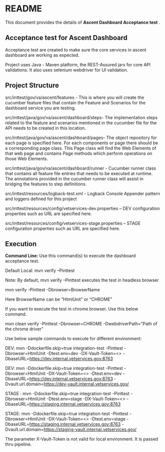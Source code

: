 # README #

This document provides the details of **Ascent Dashboard Acceptance test** .

## Acceptance test for Ascent Dashboard ##
Acceptance test are created to make sure the core services in ascent dashboard are working as expected.

Project uses Java - Maven platform, the REST-Assured jars for core API validations. It also uses selenium webdriver for UI validation.

## Project Structure ##

src/inttest/gov/va/ascent/features - This is where you will create the cucumber feature files that contain the Feature and Scenarios for the dashboard service you are testing.

src/inttest/java/gov/va/ascent/dashboard/steps- The implementation steps related to the feature and scenarios mentioned in the cucumber file for the API needs to be created in this location.

src/inttest/java/gov/va/ascent/dashboard/pages-  The object repository for each page is specified here. For each components or page there should be a corresponding page class. This Page class will find the Web Elements of that web page and contains Page methods which perform operations on those Web Elements.

src/inttest/java/gov/va/ascent/dashboard/runner - Cucumber runner class that contains all feature file entries that needs to be executed at runtime. The annotations provided in the cucumber runner class will assist in bridging the features to step definitions.

src/inttest/resources/logback-test.xml - Logback Console Appender pattern and loggers defined for this project

src/inttest/resources/config/vetservices-dev.properties – DEV configuration properties such as URL are specified here.

src/inttest/resources/config/vetservices-stage.properties – STAGE configuration properties such as URL are specified here.

## Execution ##
**Command Line:** Use this command(s) to execute the dashboard acceptance test. 

Default Local: mvn verify –Pinttest

Note: By default, mvn verify –Pinttest executes the test in headless browser

mvn verify -Pinttest -Dbrowser=BrowserName

Here BrowserName  can be “HtmlUnit” or “CHROME”

If you want to execute the test in chrome browser. Use this below command. 

mvn clean verify -Pinttest -Dbrowser=CHROME -DwebdriverPath=”Path of the chrome driver”

Use below sample commands to execute for different environment:

DEV: mvn -Ddockerfile.skip=true integration-test -Pinttest -Dbrowser=HtmlUnit -Dtest.env=dev -DX-Vault-Token=<> -DbaseURL=https://dev.internal.vetservices.gov:8763

DEV: mvn -Ddockerfile.skip=true integration-test -Pinttest -Dbrowser=HtmlUnit -DX-Vault-Token=<> -Dtest.env=dev -DbaseURL=https://dev.internal.vetservices.gov:8763 -Dvault.url.domain=https://dev-vault.internal.vetservices.gov/

STAGE : mvn -Ddockerfile.skip=true integration-test -Pinttest -Dbrowser=HtmlUnit -Dtest.env=stage -DX-Vault-Token=<>  -DbaseURL=https://staging.internal.vetservices.gov:8763

STAGE: mvn -Ddockerfile.skip=true integration-test -Pinttest -Dbrowser=HtmlUnit -DX-Vault-Token=<> -Dtest.env=stage -DbaseURL=https://staging.internal.vetservices.gov:8763 -Dvault.url.domain=https://staging-vault.internal.vetservices.gov/

The parameter X-Vault-Token is not valid for local environment. It is passed thru pipeline. 
